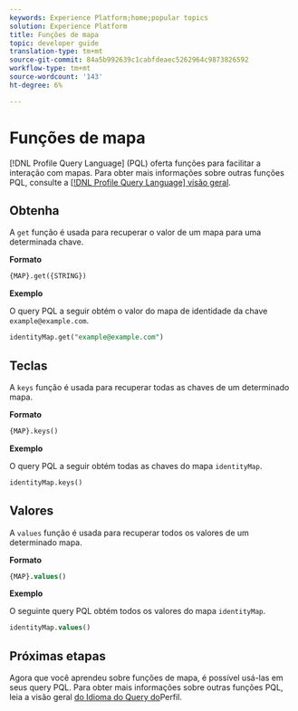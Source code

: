 ```yaml
---
keywords: Experience Platform;home;popular topics
solution: Experience Platform
title: Funções de mapa
topic: developer guide
translation-type: tm+mt
source-git-commit: 84a5b992639c1cabfdeaec5262964c9873826592
workflow-type: tm+mt
source-wordcount: '143'
ht-degree: 6%

---
```



# Funções de mapa

[!DNL Profile Query Language] (PQL) oferta funções para facilitar a interação com mapas. Para obter mais informações sobre outras funções PQL, consulte a [[!DNL Profile Query Language] visão geral](./overview.md).

## Obtenha

A `get` função é usada para recuperar o valor de um mapa para uma determinada chave.

**Formato**

```sql
{MAP}.get({STRING})
```

**Exemplo**

O query PQL a seguir obtém o valor do mapa de identidade da chave `example@example.com`.

```sql
identityMap.get("example@example.com")
```

## Teclas

A `keys` função é usada para recuperar todas as chaves de um determinado mapa.

**Formato**

```sql
{MAP}.keys()
```

**Exemplo**

O query PQL a seguir obtém todas as chaves do mapa `identityMap`.

```sql
identityMap.keys()
```

## Valores

A `values` função é usada para recuperar todos os valores de um determinado mapa.

**Formato**

```sql
{MAP}.values()
```

**Exemplo**

O seguinte query PQL obtém todos os valores do mapa `identityMap`.

```sql
identityMap.values()
```

## Próximas etapas

Agora que você aprendeu sobre funções de mapa, é possível usá-las em seus query PQL. Para obter mais informações sobre outras funções PQL, leia a visão geral [do Idioma do Query do](./overview.md)Perfil.
